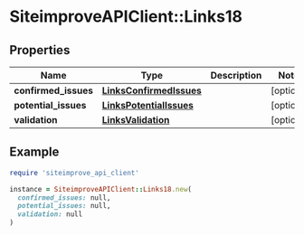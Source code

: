 # SiteimproveAPIClient::Links18

## Properties

| Name | Type | Description | Notes |
| ---- | ---- | ----------- | ----- |
| **confirmed_issues** | [**LinksConfirmedIssues**](LinksConfirmedIssues.md) |  | [optional] |
| **potential_issues** | [**LinksPotentialIssues**](LinksPotentialIssues.md) |  | [optional] |
| **validation** | [**LinksValidation**](LinksValidation.md) |  | [optional] |

## Example

```ruby
require 'siteimprove_api_client'

instance = SiteimproveAPIClient::Links18.new(
  confirmed_issues: null,
  potential_issues: null,
  validation: null
)
```

